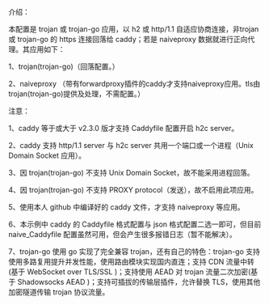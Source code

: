 介绍：

本配置是 trojan 或 trojan-go 应用，以 h2 或 http/1.1 自适应协商连接，非trojan 或 trojan-go 的 https 连接回落给 caddy；若是 naiveproxy 数据就进行正向代理。其应用如下：

1、trojan(trojan-go)（回落配置。）

2、naiveproxy （带有forwardproxy插件的caddy才支持naiveproxy应用。tls由trojan(trojan-go)提供及处理，不需配置。）

注意：

1、caddy 等于或大于 v2.3.0 版才支持 Caddyfile 配置开启 h2c server。

2、caddy 支持 http/1.1 server 与 h2c server 共用一个端口或一个进程（Unix Domain Socket 应用）。

3、因 trojan(trojan-go) 不支持 Unix Domain Socket，故不能采用进程回落。

4、因 trojan(trojan-go) 不支持 PROXY protocol（发送），故不启用此项应用。

5、使用本人 github 中编译好的 caddy 文件，才支持 naiveproxy 等应用。

6、本示例中 caddy 的 Caddyfile 格式配置与 json 格式配置二选一即可，但目前 naive_Caddyfile 配置虽然可用，但会产生很多报错日志（暂不能解决）。

7、trojan-go 使用 go 实现了完全兼容 trojan，还有自己的特色：trojan-go 支持使用多路复用提升并发性能，使用路由模块实现国内直连；支持 CDN 流量中转(基于 WebSocket over TLS/SSL )；支持使用 AEAD 对 trojan 流量二次加密(基于 Shadowsocks AEAD )；支持可插拔的传输层插件，允许替换 TLS，使用其他加密隧道传输 trojan 协议流量。
